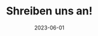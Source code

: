 ---
title: "Shreiben uns an!"
date: 2023-06-01

form:
    -   name: name
        label: "Ihr Name"
        autocomplete: name
        placeholder: "Ihr Name"
        maxlength: 128
        pattern: "^(?!\\s+$).+"
        errorMsg: "Bitte gültigen Namen angeben"
        req: true
        weight: 10
    -   name: email
        label: "E-Mail"
        autocomplete: email
        placeholder: "E-Mail"
        errorMsg: "Bitte gültige Email angeben"
        type: email
        req: true
        weight: 20
    -   name: phone
        label: "Telefon"
        autocomplete: "tel"
        placeholder: "Tel"
        pattern11: "[\\d\\s\\-–—+]{2,6}"
        errorMsg: 'Bitte gültige Telefonnummer angeben *(nur Ziffern, "-", "+" und Leerzeichen)*'
        title: 'Bitte gültige Telefonnummer angeben (nur Ziffern, "-", "+" und Leerzeichen)'
        type: tel
        req: false
        weight: 30
    -   name: company
        label: "Ihre Firma"
        autocomplete: organization
        placeholder: "Ihre Firma"
        maxlength: 256
        errorMsg: "Bitte gültige Info angeben"
        req: false
        weight: 40
    -   name: model
        label: "Betreff / Modell der Festplatte"
        placeholder: "Betreff / Modell der Festplatte"
        maxlength: 256
        errorMsg: "Bitte gültige Info angeben"
        req: false
        weight: 50
    -   name: msg
        label: "Problembeschreibung"
        placeholder: "Problembeschreibung"
        minlength: 6
        maxlength: 2048
        errorMsg: "Bitte gültigen Text angeben"
        type: textarea
        req: true
        weight: 60
    -   name: agree
        label: 'Ich habe die [Datenschutzerklärung]({{< relref "datenschutz" >}}) gelesen und akzeptiert'
        placeholder: "Problembeschreibung"
        errorMsg: "Bitte bestätigen Sie Ihre Zustimmung"
        type: checkbox
        req: true
        weight: 70

sendBtn:
    text: "Absenden"

succssesDialog:
    title: "Gesendet!"
    content: "Ihre Nachricht wurde erfolgreich gesendet und wird so schnell wie möglich bearbeitet."
    thanks: "Vielen Dank!"
---